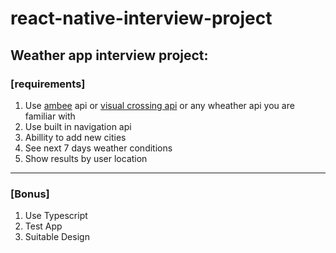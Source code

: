 # react-native-interview-project

## Weather app interview project:
### [requirements]
1. Use [ambee](https://www.getambee.com/api-documentation "ambee") api or [visual crossing api](https://www.visualcrossing.com/weather-api "visual crossing api") or any wheather api you are familiar with
2. Use built in navigation api
3. Abillity to add new cities
4. See next 7 days weather conditions
5. Show results by user location

------------

### [Bonus]
1. Use Typescript
2. Test App
3. Suitable Design
